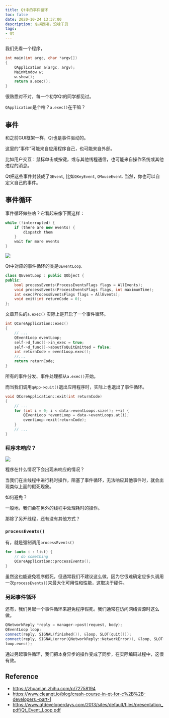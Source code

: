 ```yaml
---
title: Qt中的事件循环
toc: false
date: 2020-10-24 13:37:00
description: 东拼西凑，没啥干货
tags:
- Qt
---
```


我们先看一个程序，

```c++
int main(int argc, char *argv[])
{
    QApplication a(argc, argv);
    MainWindow w;
    w.show();
    return a.exec();
}
```

很熟悉对不对，每一个初学Qt的同学都见过。

`QApplication`是个啥？`a.exec()`在干嘛？

## 事件

和之前GUI框架一样，Qt也是事件驱动的。

这里的“事件”可能来自应用程序自己，也可能来自外部。

比如用户交互：鼠标单击或按键，或与其他线程通信，也可能来自操作系统或其他进程的消息。

Qt把这些事件封装成了`QEvent`, 比如`QKeyEvent`, `QMouseEvent`. 当然，你也可以自定义自己的事件。

## 事件循环

事件循环做些啥？它看起来像下面这样：

```c++
while (!interrupted) {
    if (there are new events) {
        dispatch them
    }
    wait for more events
}
```

![](images/qt-event-loop-1.jpg)

Qt中对应的事件循环的类是`QEventLoop`.

```c++
class QEventLoop : public QObject {
public:
    bool processEvents(ProcessEventsFlags flags = AllEvents);
    void processEvents(ProcessEventsFlags flags, int maximumTime);
	int exec(ProcessEventsFlags flags = AllEvents);
    void exit(int returnCode = 0);
};
```

文章开头的`a.exec()` 实际上是开启了一个事件循环。

```c++
int QCoreApplication::exec()
{
    // ...
    QEventLoop eventLoop;
    self->d_func()->in_exec = true;
    self->d_func()->aboutToQuitEmitted = false;
    int returnCode = eventLoop.exec();
    //...
    return returnCode;
}
```

所有的事件分发、事件处理都从`a.exec()`开始。

而当我们调用`qApp->quit()`退出应用程序时，实际上也退出了事件循环。

```c++
void QCoreApplication::exit(int returnCode)
{
	// ...
    for (int i = 0; i < data->eventLoops.size(); ++i) {
        QEventLoop *eventLoop = data->eventLoops.at(i);
        eventLoop->exit(returnCode);
    }
    // ...
}
```

### 程序未响应？

![](images/qt-event-loop-2.png)

程序在什么情况下会出现未响应的情况？

当我们在主线程中进行耗时操作，阻塞了事件循环，无法响应其他事件时，就会出现类似上面的假死现象。

如何避免？

一般地，我们会在另外的线程中处理耗时的操作。

那除了另开线程，还有没有其他方式？

### `processEvents()`

有，就是强制调用`processEvents()`

```c++
for (auto i : list) {
    // do something
    QCoreApplication::processEvents();
}
```

虽然这也能避免程序假死，但通常我们不建议这么做。因为它很难确定应多久调用一次`processEvents()`来最大化可用性和性能，这取决于硬件。

### 另起事件循环

还有，我们另起一个事件循环来避免程序假死。我们通常在访问网络资源时这么做。

```c++
QNetworkReply *reply = manager->post(request, body);
QEventLoop loop;
connect(reply, SIGNAL(finished()), &loop, SLOT(quit()));
connect(reply, SIGNAL(error(QNetworkReply::NetworkError)), &loop, SLOT(quit()));
loop.exec();
```

通过另起事件循环，我们把本身异步的操作变成了同步，在实际编码过程中，这很有效。

## Reference

- https://zhuanlan.zhihu.com/p/72758194
- https://www.cleanqt.io/blog/crash-course-in-qt-for-c%2B%2B-developers,-part-1
- https://www.qtdeveloperdays.com/2013/sites/default/files/presentation_pdf/Qt_Event_Loop.pdf

